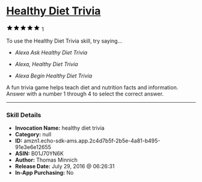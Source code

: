 # [Healthy Diet Trivia](http://alexa.amazon.com/#skills/amzn1.echo-sdk-ams.app.2c4d7b5f-2b5e-4a81-b495-91e3e6e12655)
![5 stars](../../images/ic_star_black_18dp_1x.png)![5 stars](../../images/ic_star_black_18dp_1x.png)![5 stars](../../images/ic_star_black_18dp_1x.png)![5 stars](../../images/ic_star_black_18dp_1x.png)![5 stars](../../images/ic_star_black_18dp_1x.png) 1

To use the Healthy Diet Trivia skill, try saying...

* *Alexa Ask Healthy Diet Trivia*

* *Alexa, Healthy Diet Trivia*

* *Alexa Begin Healthy Diet Trivia*

A fun trivia game helps teach diet and nutrition facts and information.
Answer with a number 1 through 4 to select the correct answer.

***

### Skill Details

* **Invocation Name:** healthy diet trivia
* **Category:** null
* **ID:** amzn1.echo-sdk-ams.app.2c4d7b5f-2b5e-4a81-b495-91e3e6e12655
* **ASIN:** B01J70YN6K
* **Author:** Thomas Minnich
* **Release Date:** July 29, 2016 @ 06:26:31
* **In-App Purchasing:** No
